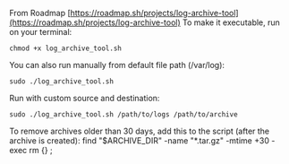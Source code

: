 From Roadmap [https://roadmap.sh/projects/log-archive-tool](https://roadmap.sh/projects/log-archive-tool)
To make it executable, run on your terminal: 
    
    chmod +x log_archive_tool.sh
You can also run manually from default file path (/var/log):
    
    sudo ./log_archive_tool.sh
 
Run with custom source and destination:

    sudo ./log_archive_tool.sh /path/to/logs /path/to/archive

To remove archives older than 30 days, add this to the script (after the archive is created):
    find "$ARCHIVE_DIR" -name "*.tar.gz" -mtime +30 -exec rm {} \;

